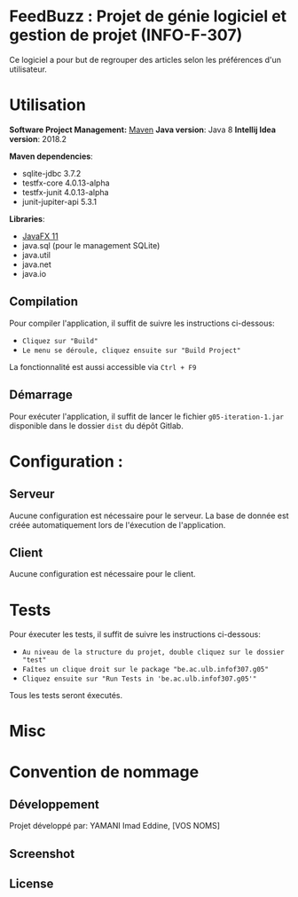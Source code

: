 # FeedBuzz : Projet de génie logiciel et gestion de projet (INFO-F-307)


Ce logiciel a pour  but de regrouper des articles selon les préférences d'un utilisateur.

# Utilisation

**Software Project Management:** [Maven](https://maven.apache.org/)
**Java version**: Java 8
**Intellij Idea version**: 2018.2

**Maven dependencies**:
 - sqlite-jdbc 3.7.2
 - testfx-core 4.0.13-alpha
 - testfx-junit 4.0.13-alpha
 - junit-jupiter-api 5.3.1

**Libraries**:

 - [JavaFX 11](https://openjfx.io/)
 - java.sql (pour le management SQLite)
 - java.util
 - java.net
 - java.io

## Compilation

Pour compiler l'application, il suffit de suivre les instructions ci-dessous:

 - `Cliquez sur "Build"`
 - `Le menu se déroule, cliquez ensuite sur "Build Project"`

La fonctionnalité est aussi accessible via `Ctrl + F9`

## Démarrage 

Pour exécuter l'application, il suffit de lancer le fichier `g05-iteration-1.jar` disponible dans le dossier `dist` du dépôt Gitlab.
# Configuration :

## Serveur 

Aucune configuration est nécessaire pour le serveur. La base de donnée est créée automatiquement lors de l'éxecution de l'application.
## Client

Aucune configuration est nécessaire pour le client.

# Tests

Pour éxecuter les tests, il suffit de suivre les instructions ci-dessous:

 - `Au niveau de la structure du projet, double cliquez sur le dossier "test"`
 - `Faîtes un clique droit sur le package "be.ac.ulb.infof307.g05"`
 - `Cliquez ensuite sur "Run Tests in 'be.ac.ulb.infof307.g05'"`

Tous les tests seront éxecutés.

# Misc


# Convention de nommage

## Développement
Projet développé par:
YAMANI Imad Eddine, [VOS NOMS]

## Screenshot

## License